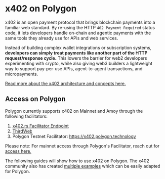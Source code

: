# x402 on Polygon

x402 is an open payment protocol that brings blockchain payments 
into a familiar web standard. By re-using the HTTP `402 Payment Required` 
status code, it lets developers handle on-chain and agentic payments with 
the same tools they already use for APIs and web services.

Instead of building complex wallet integrations or subscription systems, 
**developers can simply treat payments like another part of the HTTP request/response 
cycle.** This lowers the barrier for web2 developers experimenting with crypto, 
while also giving web3 builders a lightweight way to support pay-per-use APIs, 
agent-to-agent transactions, and micropayments.

[Read more about the x402 architecture and concepts here.](https://x402.gitbook.io/x402)

## Access on Polygon

Polygon currently supports x402 on Mainnet and Amoy through the following facilitators:

1. [x402.rs Facilitator Endpoint](https://facilitator.x402.rs/)
2. [ThirdWeb](https://playground.thirdweb.com/payments/x402)
3. Polygon Testnet Facilitator: https://x402.polygon.technology

Please note: For mainnet access through Polygon's Facilitator, 
reach out for [access here.](https://t.me/PolygonHQ/32)

The following guides will show how to use x402 on Polygon. 
The x402 community also has
created [multiple examples](https://github.com/coinbase/x402/tree/main/examples/typescript) 
which can be easily adapted for Polygon.

